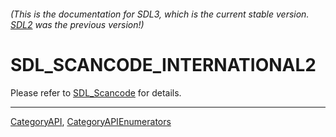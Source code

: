 ###### (This is the documentation for SDL3, which is the current stable version. [SDL2](https://wiki.libsdl.org/SDL2/) was the previous version!)
# SDL_SCANCODE_INTERNATIONAL2

Please refer to [SDL_Scancode](SDL_Scancode) for details.

----
[CategoryAPI](CategoryAPI), [CategoryAPIEnumerators](CategoryAPIEnumerators)


